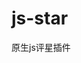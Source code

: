 # js-star                                                                                                                                 
原生js评星插件                                                                                                                                      
 
